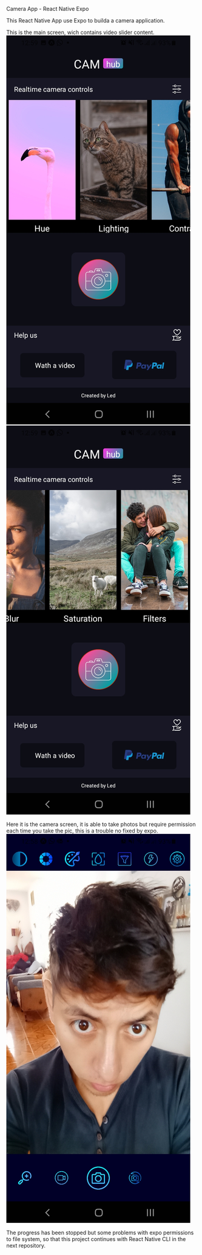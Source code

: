 Camera App - React Native Expo

This React Native App use Expo to builda a camera application.

This is the main screen, wich contains video slider content.
![](Galery/app1.jpg)
![](Galery/app2.jpg)

Here it is the camera screen, it is able to take photos but require permission each time you take the pic, this is a trouble no fixed by expo.
![](Galery/app3.jpg)

The progress has been stopped but some problems with expo permissions to file system, so that this project continues with React Native CLI in the next repository.